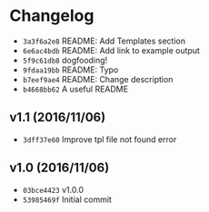 # Changelog
- `3a3f6a2e8` README: Add Templates section
- `6e6ac4bdb` README: Add link to example output
- `5f9c61db8` dogfooding!
- `9fdaa19bb` README: Typo
- `b7eef9ae4` README: Change description
- `b4668bb62` A useful README

## v1.1 (2016/11/06)
- `3dff37e60` Improve tpl file not found error

## v1.0 (2016/11/06)
- `03bce4423` v1.0.0
- `53985469f` Initial commit
